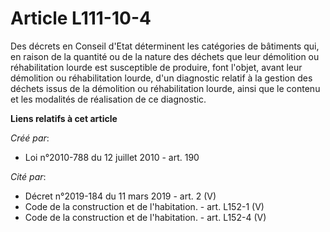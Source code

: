 # Article L111-10-4

Des décrets en Conseil d'Etat déterminent les  catégories de bâtiments qui, en raison de la quantité ou de la nature  des
déchets que leur démolition ou réhabilitation lourde est susceptible  de produire, font l'objet, avant leur démolition ou
réhabilitation  lourde, d'un diagnostic relatif à la gestion des déchets issus de la  démolition ou réhabilitation lourde,
ainsi que le contenu et les  modalités de réalisation de ce diagnostic.

**Liens relatifs à cet article**

_Créé par_:

  - Loi n°2010-788 du 12 juillet 2010 - art. 190

_Cité par_:

  - Décret n°2019-184 du 11 mars 2019 - art. 2 (V)
  - Code de la construction et de l'habitation. - art. L152-1 (V)
  - Code de la construction et de l'habitation. - art. L152-4 (V)
